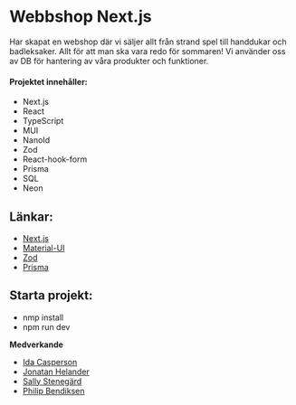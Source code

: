 # Webbshop Next.js

Har skapat en webshop där vi säljer allt från strand spel till handdukar och badleksaker. Allt för att man ska vara redo för sommaren! Vi använder oss av DB för hantering av våra produkter och funktioner.

#### Projektet innehåller:

- Next.js
- React
- TypeScript
- MUI
- NanoId
- Zod
- React-hook-form
- Prisma
- SQL
- Neon

## Länkar:

- [Next.js](https://nextjs.org/)
- [Material-UI](https://mui.com/)
- [Zod](https://zod.dev/)
- [Prisma](https://www.prisma.io/)

## Starta projekt:

- nmp install
- npm run dev

**Medverkande**

- [Ida Casperson](https://github.com/iiddaa96)
- [Jonatan Helander](https://github.com/Jonatanhx)
- [Sally Stenegärd](https://github.com/sallymaria99)
- [Philip Bendiksen](https://github.com/Philipbendiksen)
